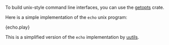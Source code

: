 To build unix-style command line interfaces, you can use the [getopts](http://doc.rust-lang.org/getopts/index.html) crate.

Here is a simple implementation of the `echo` unix program:

{echo.play}

This is a simplified version of the `echo` implementation by [uutils](https://github.com/uutils/coreutils).

